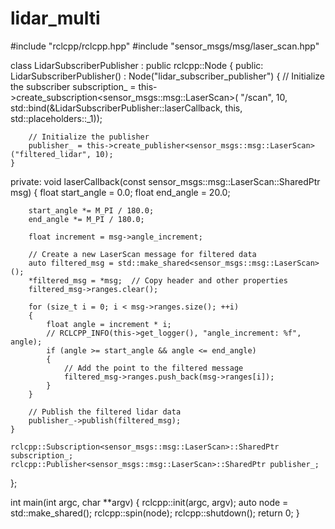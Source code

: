# lidar_multi
#include "rclcpp/rclcpp.hpp"
#include "sensor_msgs/msg/laser_scan.hpp"

class LidarSubscriberPublisher : public rclcpp::Node
{
public:
    LidarSubscriberPublisher() : Node("lidar_subscriber_publisher")
    {
        // Initialize the subscriber
        subscription_ = this->create_subscription<sensor_msgs::msg::LaserScan>(
            "/scan", 10, std::bind(&LidarSubscriberPublisher::laserCallback, this, std::placeholders::_1));

        // Initialize the publisher
        publisher_ = this->create_publisher<sensor_msgs::msg::LaserScan>("filtered_lidar", 10);
    }

private:
    void laserCallback(const sensor_msgs::msg::LaserScan::SharedPtr msg)
    {
        float start_angle = 0.0;
        float end_angle = 20.0;

        start_angle *= M_PI / 180.0;
        end_angle *= M_PI / 180.0;

        float increment = msg->angle_increment;

        // Create a new LaserScan message for filtered data
        auto filtered_msg = std::make_shared<sensor_msgs::msg::LaserScan>();
        *filtered_msg = *msg;  // Copy header and other properties
        filtered_msg->ranges.clear();

        for (size_t i = 0; i < msg->ranges.size(); ++i)
        {
            float angle = increment * i;
            // RCLCPP_INFO(this->get_logger(), "angle_increment: %f", angle);
            if (angle >= start_angle && angle <= end_angle)
            {
                // Add the point to the filtered message
                filtered_msg->ranges.push_back(msg->ranges[i]);
            }
        }

        // Publish the filtered lidar data
        publisher_->publish(filtered_msg);
    }

    rclcpp::Subscription<sensor_msgs::msg::LaserScan>::SharedPtr subscription_;
    rclcpp::Publisher<sensor_msgs::msg::LaserScan>::SharedPtr publisher_;
};

int main(int argc, char **argv)
{
    rclcpp::init(argc, argv);
    auto node = std::make_shared<LidarSubscriberPublisher>();
    rclcpp::spin(node);
    rclcpp::shutdown();
    return 0;
}